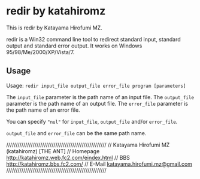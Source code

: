 # redir by katahiromz

This is redir by Katayama Hirofumi MZ.

redir is a Win32 command line tool to redirect 
standard input, standard output and standard error output.
It works on Windows 95/98/Me/2000/XP/Vista/7.

## Usage

Usage: `redir input_file output_file error_file program [parameters]`

The `input_file` parameter is the path name of an input file.
The `output_file` parameter is the path name of an output file.
The `error_file` parameter is the path name of an error file.

You can specify `"nul"` for `input_file`, `output_file` and/or `error_file`.

`output_file` and `error_file` can be the same path name.

/////////////////////////////////////////////////////
// Katayama Hirofumi MZ (katahiromz) [THE ANT]
// Homepage     http://katahiromz.web.fc2.com/eindex.html
// BBS          http://katahiromz.bbs.fc2.com/
// E-Mail       katayama.hirofumi.mz@gmail.com
/////////////////////////////////////////////////////
